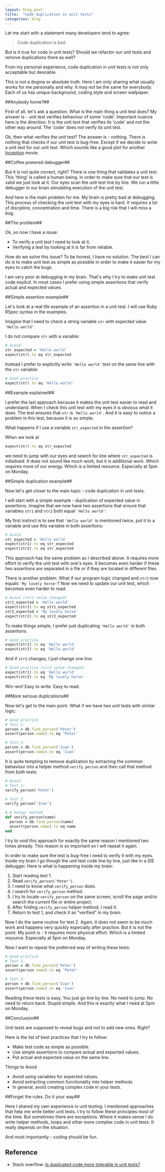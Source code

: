 ```yaml
---
layout: blog_post
title:  "Code duplication in unit tests"
categories: blog
---
```


Let me start with a statement many developers tend to agree:

> Code duplication is bad

But is it true for code in unit tests? Should we refactor our unit tests and remove duplications there as well?

From my personal experience, code duplication in unit tests is not only acceptable but desirable.

This is not a dogma or absolute truth. Here I am only sharing what usually works for me personally and why. It may not be the same for everybody. Each of us has unique background, coding style and screen wallpaper.

##Anybody home?##

First of all, let's ask a question. What is the main thing a unit test does? My answer is - unit test verifies behaviour of some 'code'. Important nuance here is the direction. It is the unit test that verifies its 'code' and not the other way around. The 'code' does not verify its unit test.

Ok, then what verifies the unit test? The answer is - nothing. There is nothing that checks if our unit test is bug-free. Except if we decide to write a unit test for our unit test. Which sounds like a good plot for another [Inception](http://en.wikipedia.org/wiki/Inception) movie.

##Coffee powered debugger##

But it is not quite correct, right? There is one thing that validates a unit test. This 'thing' is called a human being. In order to make sure that our test is valid we just look at it. Our eyes scan the unit test line by line. We run a little debugger in our brain simulating execution of the unit test.

And here is the main problem for me. My brain is pretty bad at debugging. This process of checking the unit test with my eyes is hard. It requires a lot of discipline, concentration and time. There is a big risk that I will miss a bug.

##The problem##

Ok, so now I have a issue:

  * To verify a unit test I need to look at it.
  * Verifying a test by looking at it is far from reliable.

How do we solve this issue? To be honest, I have no solution. The best I can do is to make unit test as simple as possible in order to make it easier for my eyes to catch the bugs.

I am very poor at debugging in my brain. That's why I try to make unit test code explicit. In most cases I prefer using simple assertions that verify actual and expected values.

##Simple assertion example##

Let's look at a real life example of an assertion in a unit test. I will use Ruby RSpec syntax in the examples.

Imagine that I need to check a string variable `str` with expected value `'Hello world'`.

I do not compare `str` with a variable:

```ruby
# Avoid
str_expected = 'Hello world'
expect(str).to eq str_expected
```

Instead I prefer to explicitly write `'Hello world'` text on the same line with the `str` variable:

```ruby
# Good practice
expect(str).to eq 'Hello world'
```

##Example explained##

I prefer the last approach because it makes the unit test easier to read and understand. When I check this unit test with my eyes it is obvious what it does. The test ensures that `str` is `'Hello world'`. And it is easy to notice a problem in this test, because it is so simple.

What happens if I use a variable `str_expected` in the assertion?

When we look at

```ruby
expect(str).to eq str_expected
```

we need to jump with our eyes and search for line where `str_expected` is initialised. It does not sound like much work, but it *is* additional work. Which requires more of our energy. Which is a limited resource. Especially at 5pm on Monday.

##Simple duplication example##

Now let's get closer to the main topic - code duplication in unit tests.

I will start with a simple example - duplication of expected value in assertions. Imagine that we now have two assertions that ensure that variables `str1` and `str2` both equal `'Hello world'`:

My first instinct is to see that `'Hello world'` is mentioned twice, put it to a variable and use this variable in both assertions:

```ruby
# Avoid
str_expected = 'Hello world'
expect(str1).to eq str_expected
expect(str2).to eq str_expected
```

This approach has the same problem as I described above. It requires more effort to verify the unit test with one's eyes. It becomes even harder if these two assertions are separated in a file or if they are located in different files.

There is another problem. What if our program logic changed and `str2` now equals `'My lovely horse'`? Now we need to update our unit test, which becomes even harder to read:

```ruby
# Avoid (str2 value changed)
str1_expected = 'Hello world'
expect(str1).to eq str1_expected
str2_expected = 'My lovely horse'
expect(str2).to eq str2_expected
```

To make things simple, I prefer just duplicating `'Hello world'` in both assertions.

```ruby
# Good practice
expect(str1).to eq 'Hello world'
expect(str2).to eq 'Hello world'
```

And if `str2` changes, I just change one line:

```ruby
# Good practice (str2 value changed)
expect(str1).to eq 'Hello world'
expect(str2).to eq 'My lovely horse'
```

Win-win! Easy to write. Easy to read.

##More serious duplications##

Now let's get to the main point. What if we have two unit tests with similar logic:

```ruby
# Good practice
# Test 1:
person = db.find_person('Peter')
assert(person.name).to eq 'Peter'

# Test 2:
person = db.find_person('Ivan')
assert(person.name).to eq 'Ivan'
```

It is quite tempting to remove duplication by extracting the common behaviour into a helper method `verify_person` and then call that method from both tests:

```ruby
# Avoid
# Test 1:
verify_person('Peter')

# Test 2:
verify_person('Ivan')

# A helper method
def verify_person(name)
  person = db.find_person(name)
  assert(person.name).to eq name
end
```

I try to void this approach for exactly the same reason I mentioned two times already. This reason is so important so I will repeat it again.

In order to make sure the test is bug-free I need to verify it with my eyes. Inside my brain I go though the unit test code line by line, just like in a IDE debugger. Here is what is happening inside my brain:

1. Start reading test 1.
1. Read `verify_person('Peter')`.
1. I need to know what `verify_person` does.
1. I search for `verify_person` method.
1. I try to locate `verify_person` on the same screen, scroll the page and/or search the current file or entire project.
1. After finding `verify_person` helper method, I read it.
1. Return to test 1, and check it as "verified" in my brain.

Now I do the same routine for test 2. Again, it does not seem to be much work and happens very quickly especially after practice. But it is not the point. My point is - it requires *more* physical effort. Which is a limited resource. Especially at 5pm on Monday.

Now I want to repeat the preferred way of writing these tests:

```ruby
# Good practice
# Test 1:
person = db.find_person('Peter')
assert(person.name).to eq 'Peter'

# Test 2:
person = db.find_person('Ivan')
assert(person.name).to eq 'Ivan'
```

Reading these tests is easy. You just go line by line. No need to jump. No need to return back. Stupid simple. And this is exactly what I need at 5pm on Monday.

##Conclusion##

Unit tests are supposed to reveal bugs and not to add new ones. Right?

Here is the list of best practices that I try to follow:

* Make test code as simple as possible.
* Use simple assertions to compare actual and expected values.
* Put actual and expected value on the same line.

Things to Avoid

* Avoid using variables for expected values.
* Avoid extracting common functionality into helper methods
* In general, avoid creating complex code in your tests.

##Forget the rules. Do it your way##

Here I shared my own experience in unit testing. I mentioned approaches that help me write better unit tests. I try to follow these principles most of the time. But sometimes there are exceptions. Where it makes sense I do write helper methods, loops and other more complex code in unit tests. It really depends on the situation.

And most importantly - coding should be fun.

## Reference

* Stack overflow: [Is duplicated code more tolerable in unit tests?](http://stackoverflow.com/questions/129693/is-duplicated-code-more-tolerable-in-unit-tests)

